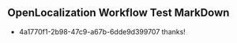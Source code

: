 ## OpenLocalization Workflow Test MarkDown
* 4a1770f1-2b98-47c9-a67b-6dde9d399707 thanks!

<!--HONumber=Aug16_HO3-->


